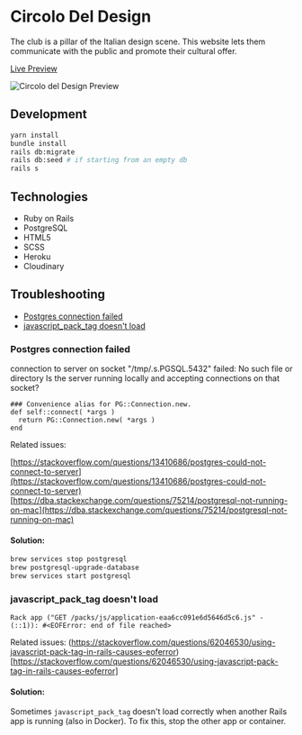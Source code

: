 # Circolo Del Design

The club is a pillar of the Italian design scene. This website lets them communicate with the public and promote their cultural offer.

[Live Preview](https://www.circolodeldesign.it/)

![Circolo del Design Preview](https://www.fsansalvadore.com/assets/CircoloDelDesign-Website-Preview.gif)

## Development

```bash
yarn install
bundle install
rails db:migrate
rails db:seed # if starting from an empty db
rails s
```

## Technologies

- Ruby on Rails
- PostgreSQL
- HTML5
- SCSS
- Heroku
- Cloudinary

## Troubleshooting

- [Postgres connection failed](#postgres-connection-failed)
- [javascript_pack_tag doesn't load](#javascript_pack_tag-doesnt-load)

### Postgres connection failed

connection to server on socket "/tmp/.s.PGSQL.5432" failed: No such file or directory Is the server running locally and accepting connections on that socket?

```
### Convenience alias for PG::Connection.new.
def self::connect( *args )
  return PG::Connection.new( *args )
end
```

Related issues:

[https://stackoverflow.com/questions/13410686/postgres-could-not-connect-to-server](https://stackoverflow.com/questions/13410686/postgres-could-not-connect-to-server)
[https://dba.stackexchange.com/questions/75214/postgresql-not-running-on-mac](https://dba.stackexchange.com/questions/75214/postgresql-not-running-on-mac)

#### Solution:

```bash
brew services stop postgresql
brew postgresql-upgrade-database
brew services start postgresql
```

### javascript_pack_tag doesn't load

`Rack app ("GET /packs/js/application-eaa6cc091e6d5646d5c6.js" - (::1)): #<EOFError: end of file reached>`

Related issues:
(https://stackoverflow.com/questions/62046530/using-javascript-pack-tag-in-rails-causes-eoferror)[https://stackoverflow.com/questions/62046530/using-javascript-pack-tag-in-rails-causes-eoferror]

#### Solution:

Sometimes `javascript_pack_tag` doesn't load correctly when another Rails app is running (also in Docker).
To fix this, stop the other app or container.
